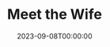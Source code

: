 ---
title: Meet the Wife
date: 2023-09-08T00:00:00
opening_date: 1930-12-09
closing_date:
layout: productions
program:
Theatre: Theatre Jacksonville
cast:
- Alice: Agatha Smith
- William: Carl Cesery
- Harvey Lennox: Edward Goodman
- Philip Lord: J. Ollie Edmunds
- Doris Bellamy: Nancy Hoyt
- Gregory Brown: Ralph W. Cooper, Jr.
- Victor Staunton: William G. Jeacle
- Gertrude Lennox: Winifred Snowden
crew:
- Director: Frank F. Kells
- Staging:
  - Dick Grether
  - Milton Bacon, Jr.
- Costumes: Will Louis
understudies:
orchestra:
---